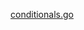 [conditionals.go](https://github.com/adiChoudhary/learningGo/blob/main/code/PracticingGo/basics/conditionals.go)

